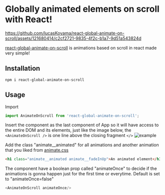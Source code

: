 # Globally animated elements on scroll with React!
https://github.com/lucasKoyama/react-global-animate-on-scroll/assets/121680414/c2cf2721-9835-4f2c-b1a7-9d51a543824d

[react-global-animate-on-scroll](https://www.npmjs.com/package/react-global-animate-on-scroll) is animations based on scroll in react made very simple!
## Installation
    npm i react-global-animate-on-scroll
## Usage
Import
```js
import AnimateOnScroll from 'react-global-animate-on-scroll';
```

Insert the component as the last component of App so it will have access to the entire DOM and its elements, just like the image below, the ```<AnimateOnScroll />``` is one line above the closing fragment ```</>```
![example](https://github.com/lucasKoyama/react-global-animate-on-scroll/assets/121680414/543aef1b-75a0-4dba-a035-625f3a3ef26c)
    
Add the class "animate__animated" for all animations and another animation that you liked from [animate.css](https://animate.style/)
```html
<h1 class="animate__animated animate__fadeInUp">An animated element</h1>
```

The component have a boolean prop called "animateOnce" to decide if the animations is gonna happen just for the first time or everytime. Default is set to "animateOnce=false"
```js
<AnimateOnScroll animateOnce/>
```
